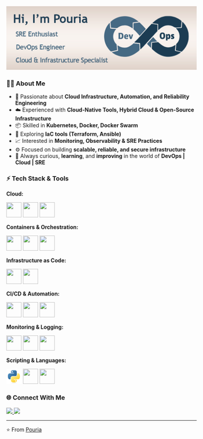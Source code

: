 
<img src="./asset/git_banner.jpeg" alt="followers" />

### 👨‍💻 About Me
- 🔧 Passionate about **Cloud Infrastructure, Automation, and Reliability Engineering**
- ☁️ Experienced with **Cloud-Native Tools, Hybrid Cloud & Open-Source Infrastructure**
- 📦 Skilled in **Kubernetes, Docker, Docker Swarm**
- 🌱 Exploring **IaC tools (Terraform, Ansible)**
- 📈 Interested in **Monitoring, Observability & SRE Practices**
- ⚙️ Focused on building **scalable, reliable, and secure infrastructure**
- 🚀 Always curious, **learning**, and **improving** in the world of **DevOps |‌ Cloud | SRE**


### ⚡ Tech Stack & Tools

**Cloud:**
<p>
  <img src="https://www.vectorlogo.zone/logos/amazon_aws/amazon_aws-icon.svg" width="40" height="40"/>
  <img src="https://www.vectorlogo.zone/logos/google_cloud/google_cloud-icon.svg" width="40" height="40"/>
  <img src="https://www.vectorlogo.zone/logos/microsoft_azure/microsoft_azure-icon.svg" width="40" height="40"/>
</p>

**Containers & Orchestration:**
<p>
  <img src="https://www.vectorlogo.zone/logos/docker/docker-icon.svg" width="40" height="40"/>
  <img src="https://www.vectorlogo.zone/logos/kubernetes/kubernetes-icon.svg" width="40" height="40"/>
  <img src="https://helm.sh/img/helm.svg" width="40" height="40"/>
</p>

**Infrastructure as Code:**
<p>
  <img src="https://cdn.jsdelivr.net/gh/devicons/devicon/icons/terraform/terraform-original.svg" width="40" height="40"/>
  <img src="https://cdn.jsdelivr.net/gh/devicons/devicon/icons/ansible/ansible-original.svg" width="40" height="40"/>
</p>

**CI/CD & Automation:**
<p>
  <img src="https://cdn.jsdelivr.net/gh/devicons/devicon/icons/githubactions/githubactions-original.svg" width="40" height="40"/>
  <img src="https://www.vectorlogo.zone/logos/gitlab/gitlab-icon.svg" width="40" height="40"/>
  <img src="https://cdn.jsdelivr.net/gh/devicons/devicon/icons/jenkins/jenkins-original.svg" width="40" height="40"/>
</p>

**Monitoring & Logging:**
<p>
  <img src="https://cdn.jsdelivr.net/gh/devicons/devicon/icons/prometheus/prometheus-original.svg" width="40" height="40"/>
  <img src="https://cdn.jsdelivr.net/gh/devicons/devicon/icons/grafana/grafana-original.svg" width="40" height="40"/>
  <img src="https://cdn.jsdelivr.net/gh/devicons/devicon/icons/elasticsearch/elasticsearch-original.svg" width="40" height="40"/>
</p>

**Scripting & Languages:**
<p>
  <img src="https://raw.githubusercontent.com/devicons/devicon/master/icons/python/python-original.svg" width="40" height="40"/>
  <img src="https://www.vectorlogo.zone/logos/gnu_bash/gnu_bash-icon.svg" width="40" height="40"/>
  <img src="https://cdn.jsdelivr.net/gh/devicons/devicon/icons/go/go-original.svg" width="40" height="40"/>
</p>


### 🌐 Connect With Me
<p align="">
  <a href="https://ir.linkedin.com/in/pouriashavarpour" target="_blank">
    <img src="https://img.shields.io/badge/LinkedIn-Pouria-blue?logo=linkedin&style=for-the-badge"/>
  </a>
  <a href="mailto:pouria.shahvarpour@gmail.com" target="_blank">
    <img src="https://img.shields.io/badge/Email-pouria-red?logo=gmail&style=for-the-badge"/>
  </a>
</p>

---

⭐️ From [Pouria](https://github.com/Pouriashahvarpour)
